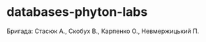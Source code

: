 databases-phyton-labs
=====================

Бригада: Стасюк А., Скобух В., Карпенко О., Невмержицький П.